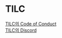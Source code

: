 # TILC

[TILC의 Code of Conduct](https://github.com/spock-mark1/tilc/blob/master/CODE_OF_CONDUCT.md)  
[TILC의 Discord](https://discord.com/invite/ABeT66K)
